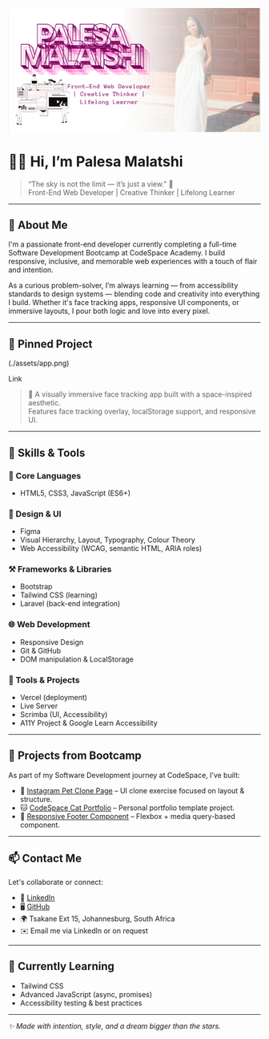 ![Banner](./assets/banner.png)

# 👋🏽 Hi, I’m Palesa Malatshi

> “The sky is not the limit — it’s just a view.” 🌌  
> Front-End Web Developer | Creative Thinker | Lifelong Learner

---

## 🌸 About Me

I'm a passionate front-end developer currently completing a full-time Software Development Bootcamp at CodeSpace Academy. I build responsive, inclusive, and memorable web experiences with a touch of flair and intention.

As a curious problem-solver, I’m always learning — from accessibility standards to design systems — blending code and creativity into everything I build. Whether it's face tracking apps, responsive UI components, or immersive layouts, I pour both logic and love into every pixel.

---

## 🌟 Pinned Project

(./assets/app.png)
<link url="https://face-tracker-app-pi.vercel.app/"> Link </link>



> 🎯 A visually immersive face tracking app built with a space-inspired aesthetic.  
> Features face tracking overlay, localStorage support, and responsive UI.

---

## 🔧 Skills & Tools

### 🧠 Core Languages
- HTML5, CSS3, JavaScript (ES6+)

### 🎨 Design & UI
- Figma
- Visual Hierarchy, Layout, Typography, Colour Theory
- Web Accessibility (WCAG, semantic HTML, ARIA roles)

### ⚒️ Frameworks & Libraries
- Bootstrap
- Tailwind CSS (learning)
- Laravel (back-end integration)

### 🌐 Web Development
- Responsive Design
- Git & GitHub
- DOM manipulation & LocalStorage

### 🧪 Tools & Projects
- Vercel (deployment)
- Live Server
- Scrimba (UI, Accessibility)
- A11Y Project & Google Learn Accessibility

---

## 🧩 Projects from Bootcamp

As part of my Software Development journey at CodeSpace, I’ve built:

- 🐾 [Instagram Pet Clone Page](https://github.com/palesamalatshi/pet-instagram-clone) – UI clone exercise focused on layout & structure.
- 🐱 [CodeSpace Cat Portfolio](https://github.com/palesamalatshi/codespace-cat) – Personal portfolio template project.
- 🧩 [Responsive Footer Component](https://github.com/palesamalatshi/PALMAL25525_FT02506_GroupA_Palesa-Malatshi_SDF04) – Flexbox + media query-based component.

---

## 📫 Contact Me

Let's collaborate or connect:

- 💼 [LinkedIn](https://www.linkedin.com/in/palesa-malatshi-945a702b6/)
- 🖥️ [GitHub](https://github.com/palesamalatshi)
- 🌍 Tsakane Ext 15, Johannesburg, South Africa
- ✉️ Email me via LinkedIn or on request

---

## 🌱 Currently Learning
- Tailwind CSS
- Advanced JavaScript (async, promises)
- Accessibility testing & best practices

---

_✨ Made with intention, style, and a dream bigger than the stars._

